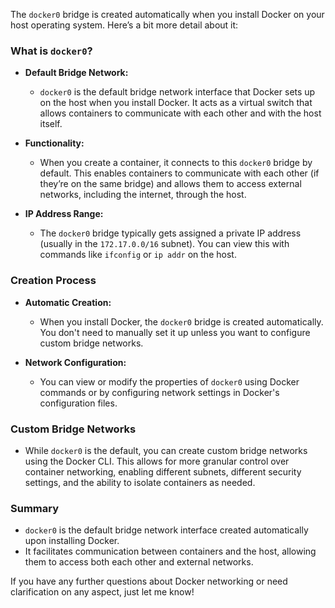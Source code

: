 The `docker0` bridge is created automatically when you install Docker on your host operating system. Here’s a bit more detail about it:

### What is `docker0`?

- **Default Bridge Network:** 
  - `docker0` is the default bridge network interface that Docker sets up on the host when you install Docker. It acts as a virtual switch that allows containers to communicate with each other and with the host itself.

- **Functionality:**
  - When you create a container, it connects to this `docker0` bridge by default. This enables containers to communicate with each other (if they’re on the same bridge) and allows them to access external networks, including the internet, through the host.

- **IP Address Range:**
  - The `docker0` bridge typically gets assigned a private IP address (usually in the `172.17.0.0/16` subnet). You can view this with commands like `ifconfig` or `ip addr` on the host.

### Creation Process

- **Automatic Creation:**
  - When you install Docker, the `docker0` bridge is created automatically. You don't need to manually set it up unless you want to configure custom bridge networks.

- **Network Configuration:**
  - You can view or modify the properties of `docker0` using Docker commands or by configuring network settings in Docker's configuration files.

### Custom Bridge Networks

- While `docker0` is the default, you can create custom bridge networks using the Docker CLI. This allows for more granular control over container networking, enabling different subnets, different security settings, and the ability to isolate containers as needed.

### Summary

- `docker0` is the default bridge network interface created automatically upon installing Docker.
- It facilitates communication between containers and the host, allowing them to access both each other and external networks.

If you have any further questions about Docker networking or need clarification on any aspect, just let me know!